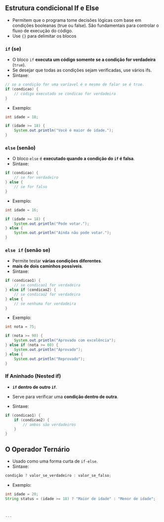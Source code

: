 ## Estrutura condicional If e Else
- Permitem que o programa tome decisões lógicas com base em condições booleanas (true ou false). São fundamentais para controlar o fluxo de execução do código.
- Use `{}` para delimitar os blocos
### `if` (se)
- O bloco `if` **executa um código somente se a condição for verdadeira** (`true`).
- Se desejar que todas as condições sejam verificadas, use vários ifs. 
- Sintaxe:
```java
// se a condição for uma varíavel é o mesmo de falar se é true. 
if (condicao) {
    // código executado se condicao for verdadeira
}
```
- Exemplo:
```java
int idade = 18;

if (idade >= 18) {
    System.out.println("Você é maior de idade.");
}
```

### `else` (senão)
- O bloco `else` é **executado quando a condição do `if` é falsa**.
- Sintaxe:
```java
if (condicao) {
    // se for verdadeiro
} else {
    // se for falso
}
```
- Exemplo:

```java
int idade = 16;

if (idade >= 18) {
    System.out.println("Pode votar.");
} else {
    System.out.println("Ainda não pode votar.");
}
```


### `else if` (senão se)
- Permite testar **várias condições diferentes**.
- **mais de dois caminhos possíveis**.
- Sintaxe:

```java
if (condicao1) {
    // se condicao1 for verdadeira
} else if (condicao2) {
    // se condicao2 for verdadeira
} else {
    // se nenhuma for verdadeira
}
```

- Exemplo:
```java
int nota = 75;

if (nota >= 90) {
    System.out.println("Aprovado com excelência");
} else if (nota >= 60) {
    System.out.println("Aprovado");
} else {
    System.out.println("Reprovado");
}
```

### If Aninhado (Nested if)
- **`if` dentro de outro `if`**.
- Serve para verificar uma **condição dentro de outra**.

- Sintaxe:
```java
if (condicao1) {
    if (condicao2) {
        // ambos são verdadeiros
    }
}
```
## O Operador Ternário
- Usado como uma forma curta de `if-else`.
- Sintaxe:

``` java
condição ? valor_se_verdadeiro : valor_se_falso;

```
- Exemplo: 

```java
int idade = 20;
String status = (idade >= 18) ? "Maior de idade" : "Menor de idade";



---